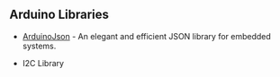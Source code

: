 ## Arduino Libraries
* [ArduinoJson](https://github.com/bblanchon/ArduinoJson) - An elegant and efficient JSON library for embedded systems.

* I2C Library
